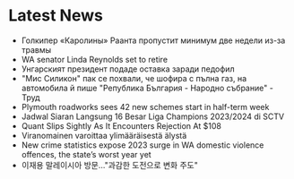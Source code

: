 # Latest News
-  Голкипер «Каролины» Раанта пропустит минимум две недели из-за травмы
-  WA senator Linda Reynolds set to retire
-  Унгарският президент подаде оставка заради педофил
-  "Мис Силикон" пак се похвали, че шофира с пълна газ, на автомобила й пише "Република България - Народно събрание" - Труд
-  Plymouth roadworks sees 42 new schemes start in half-term week
-  Jadwal Siaran Langsung 16 Besar Liga Champions 2023/2024 di SCTV
-  Quant Slips Sightly As It Encounters Rejection At $108
-  Viranomainen varoittaa yli­määräisestä älystä
-  New crime statistics expose 2023 surge in WA domestic violence offences, the state’s worst year yet
-  이재용 말레이시아 방문…"과감한 도전으로 변화 주도"
